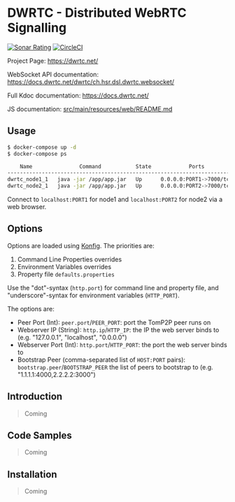 # DWRTC - Distributed WebRTC Signalling

[![Sonar Rating](https://sonarcloud.io/api/project_badges/measure?project=dwrtc&metric=sqale_rating)](https://sonarcloud.io/dashboard?id=dwrtc)
[![CircleCI](https://circleci.com/gh/dwrtc/dwrtc.svg?style=svg)](https://circleci.com/gh/dwrtc/dwrtc)

Project Page: https://dwrtc.net/

WebSocket API documentation: https://docs.dwrtc.net/dwrtc/ch.hsr.dsl.dwrtc.websocket/

Full Kdoc documentation: https://docs.dwrtc.net/

JS documentation: [src/main/resources/web/README.md](src/main/resources/web/README.md)

## Usage

```sh
$ docker-compose up -d
$ docker-compose ps

    Name               Command           State            Ports
------------------------------------------------------------------------
dwrtc_node1_1   java -jar /app/app.jar   Up      0.0.0.0:PORT1->7000/tcp
dwrtc_node2_1   java -jar /app/app.jar   Up      0.0.0.0:PORT2->7000/tcp
```

Connect to `localhost:PORT1` for node1 and `localhost:PORT2` for node2 via a web browser.

## Options

Options are loaded using [Konfig](https://github.com/npryce/konfig). The priorities are:

1. Command Line Properties overrides
2. Environment Variables overrides
3. Property file `defaults.properties`

Use the "dot"-syntax (`http.port`) for command line and property file, and "underscore"-syntax for environment variables (`HTTP_PORT`).

The options are:

* Peer Port (Int): `peer.port`/`PEER_PORT`: port the TomP2P peer runs on
* Webserver IP (String): `http.ip`/`HTTP_IP`: the IP the web server binds to (e.g. "127.0.0.1", "localhost", "0.0.0.0")
* Webserver Port (Int): `http.port`/`HTTP_PORT`: the port the web server binds to
* Bootstrap Peer (comma-separated list of `HOST:PORT` pairs): `bootstrap.peer`/`BOOTSTRAP_PEER` the list of peers to bootstrap to (e.g. "1.1.1.1:4000,2.2.2.2:3000")

## Introduction

> Coming

## Code Samples

> Coming

## Installation

> Coming
